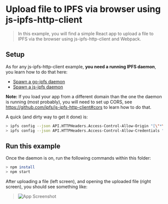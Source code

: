 # Upload file to IPFS via browser using js-ipfs-http-client

> In this example, you will find a simple React app to upload a file to IPFS via the browser using js-ipfs-http-client and Webpack.

## Setup

As for any js-ipfs-http-client example, **you need a running IPFS daemon**, you learn how to do that here:

- [Spawn a go-ipfs daemon](https://ipfs.io/docs/getting-started/)
- [Spawn a js-ipfs daemon](https://github.com/ipfs/js-ipfs#usage)

**Note:** If you load your app from a different domain than the one the daemon is running (most probably), you will need to set up CORS, see https://github.com/ipfs/js-ipfs-http-client#cors to learn how to do that.

A quick (and dirty way to get it done) is:

```bash
> ipfs config --json API.HTTPHeaders.Access-Control-Allow-Origin "[\"*\"]"
> ipfs config --json API.HTTPHeaders.Access-Control-Allow-Credentials "[\"true\"]"
```

## Run this example

Once the daemon is on, run the following commands within this folder:

```bash
> npm install
> npm start
```
After uploading a file (left screen), and opening the uploaded file (right screen), you should see something like:

> ![App Screenshot](https://github.com/ipfs/js-ipfs-http-client/raw/master/examples/upload-file-via-browser/screenshot.png)
